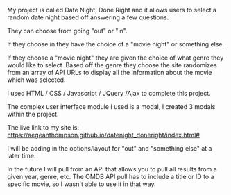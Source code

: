 My project is called Date Night, Done Right and it allows users to select a random date night based off answering a few questions.

They can choose from going "out" or "in".

If they choose in they have the choice of a "movie night" or something else.

If they choose a "movie night" they are given the choice of what genre they would like to select. Based off the genre they choose the site randomizes from an array of API URLs to display all the information about the movie which was selected. 

I used HTML / CSS / Javascript / JQuery /Ajax to complete this project. 

The complex user interface module I used is a modal, I created 3 modals within the project. 

The live link to my site is: https://aegeanthompson.github.io/datenight_doneright/index.html#

I will be adding in the options/layout for "out" and "something else" at a later time. 

In the future I will pull from an API that allows you to pull all results from a given year, genre, etc. The OMDB API pull has to include a title or ID to a specific movie, so I wasn't able to use it in that way. 

